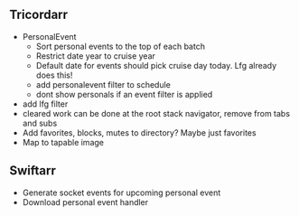 Tricordarr
----------
* PersonalEvent
  * Sort personal events to the top of each batch
  * Restrict date year to cruise year
  * Default date for events should pick cruise day today. Lfg already does this!
  * add personalevent filter to schedule
  * dont show personals if an event filter is applied
* add lfg filter
* cleared work can be done at the root stack navigator, remove from tabs and subs
* Add favorites, blocks, mutes to directory? Maybe just favorites
* Map to tapable image

Swiftarr
--------
* Generate socket events for upcoming personal event
* Download personal event handler
